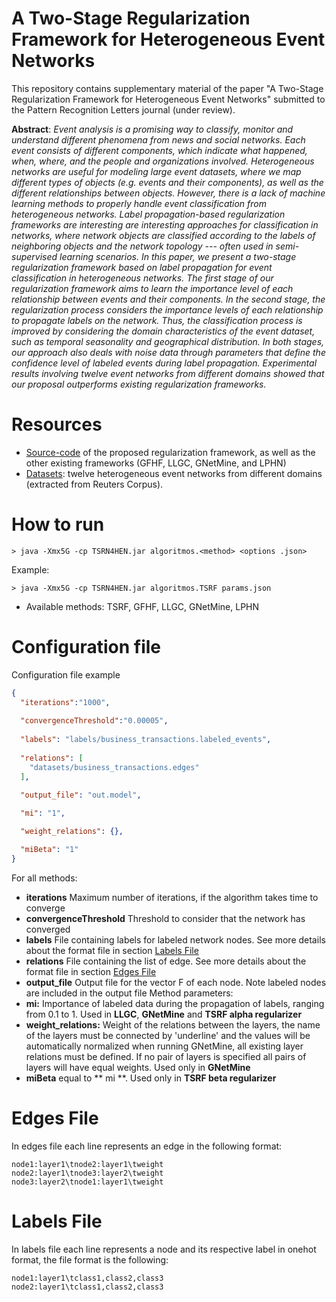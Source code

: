 # A Two-Stage Regularization Framework for Heterogeneous Event Networks

This repository contains supplementary material of the paper "A Two-Stage Regularization Framework for Heterogeneous Event Networks" submitted to the  Pattern Recognition Letters journal (under review).

**Abstract**: *Event analysis is a promising way to classify, monitor and understand different phenomena from news and social networks. Each event consists of different components, which indicate what happened, when, where, and the people and organizations involved. Heterogeneous networks are useful for modeling large event datasets, where we map different types of objects (e.g. events and their components), as well as the different relationships between objects. However, there is a lack of machine learning methods to properly handle event classification from heterogeneous networks. Label propagation-based regularization frameworks are interesting are interesting approaches for classification in networks, where network objects are classified according to the labels of neighboring objects and the network topology --- often used in semi-supervised learning scenarios. In this paper, we present a two-stage regularization framework based on label propagation for event classification in heterogeneous networks. The first stage of our regularization framework aims to learn the importance level of each relationship between events and their components. In the second stage, the regularization process considers the importance levels of each relationship to propagate labels on the network. Thus, the classification process is improved by considering the domain characteristics of the event dataset, such as temporal seasonality and geographical distribution. In both stages, our approach also deals with noise data through parameters that define the confidence level of labeled events during label propagation. Experimental results involving twelve event networks from different domains showed that our proposal outperforms existing regularization frameworks.*

# Resources

- [Source-code](src/) of the proposed regularization framework, as well as the other existing frameworks (GFHF, LLGC, GNetMine, and LPHN)
- [Datasets](datasets/): twelve heterogeneous event networks from different domains (extracted from Reuters Corpus).


# How to run

	> java -Xmx5G -cp TSRN4HEN.jar algoritmos.<method> <options .json>

Example:

	> java -Xmx5G -cp TSRN4HEN.jar algoritmos.TSRF params.json

- Available methods: TSRF, GFHF, LLGC, GNetMine, LPHN

# Configuration file
Configuration file example
```json
{
  "iterations":"1000",
 
  "convergenceThreshold":"0.00005",
 
  "labels": "labels/business_transactions.labeled_events",
 
  "relations": [
    "datasets/business_transactions.edges"
  ],
 
  "output_file": "out.model",

  "mi": "1",

  "weight_relations": {},

  "miBeta": "1"
}
```
For all methods:
- **iterations** Maximum number of iterations, if the algorithm takes time to converge
- **convergenceThreshold** Threshold to consider that the network has converged
- **labels** File containing labels for labeled network nodes. See more details about the format file in section [Labels File](#labels-file)
- **relations** File containing the list of edge. See more details about the format file in section [Edges File](#edges-file)
- **output_file** Output file for the vector F of each node. Note labeled nodes are included in the output file
Method parameters:
- **mi:** Importance of labeled data during the propagation of labels, ranging from 0.1 to 1. Used in **LLGC**, **GNetMine** and **TSRF alpha regularizer**
- **weight_relations:** Weight of the relations between the layers, the name of the layers must be connected by 'underline' and the values will be automatically normalized when running GNetMine, all existing layer relations must be defined. If no pair of layers is specified all pairs of layers will have equal weights. Used only in **GNetMine**
- **miBeta** equal to ** mi **. Used only in **TSRF beta regularizer**

# Edges File
In edges file each line represents an edge in the following format:
```tsv
node1:layer1\tnode2:layer1\tweight
node2:layer1\tnode3:layer2\tweight
node3:layer2\tnode1:layer1\tweight
```
# Labels File
In labels file each line represents a node and its respective label in onehot format, the file format is the following:
```tsv
node1:layer1\tclass1,class2,class3
node2:layer1\tclass1,class2,class3
```
